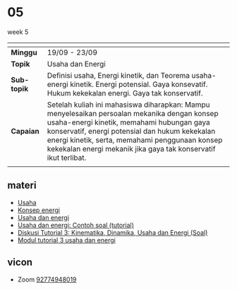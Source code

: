 # 05
week 5

<span> | <span>
:- | :-
**Minggu** | 19/09 - 23/09
**Topik** | Usaha dan Energi
**Sub-topik** | Definisi usaha, Energi kinetik, dan Teorema usaha-energi kinetik. Energi potensial. Gaya konsevatif. Hukum kekekalan energi. Gaya tak konservatif.
**Capaian** | Setelah kuliah ini mahasiswa diharapkan: Mampu menyelesaikan persoalan mekanika dengan konsep usaha-energi kinetik, memahami hubungan gaya konservatif, energi potensial dan hukum kekekalan energi kinetik, serta, memahami penggunaan konsep kekekalan energi mekanik jika gaya tak konservatif ikut terlibat. 
||


## materi
+ [Usaha](https://bugx.vercel.app/pages/0240.html)
+ [Konsep energi](energy-concept.md)
+ [Usaha dan energi](work-energy-20220919-v7.pdf)
+ [Usaha dan energi: Contoh soal (tutorial)](work-energy-problem-20220921-v2.pdf)
+ [Diskusi Tutorial 3: Kinematika, Dinamika, Usaha dan Energi (Soal)](tutorial-week-3-20220921_v4.pdf)
+ [Modul tutorial 3 usaha dan energi](module-03-a.pdf)


## vicon
+ Zoom [92774948019](https://itb-ac-id.zoom.us/j/92774948019?pwd=WVVBRllUQlpabkVmdXJ3d1hvNmtBUT09)